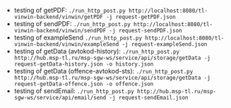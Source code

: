 - testing of getPDF:
`./run_http_post.py http://localhost:8080/tl-vinwin-backend/vinwin/getPDF -j request-getPDF.json`
- testing of sendPDF:
`./run_http_post.py http://localhost:8080/tl-vinwin-backend/vinwin/sendPDF -j request-sendPDF.json`
- testing of exampleSend
`./run_http_post.py http://localhost:8080/tl-vinwin-backend/vinwin/exampleSend -j request-exampleSend.json`
- testing of getData (avtokod-history):
`./run_http_post.py http://hub.msp-tl.ru/msp-sgw-ws/service/api/storage/getData -j request-getData-history.json -o history.json`
- testing of getData (offence-avtokod-sts):
`./run_http_post.py http://hub.msp-tl.ru/msp-sgw-ws/service/api/storage/getData -j request-getData-offence.json -o offence.json`
- testing of sendEmail:
`./run_http_post.py http://hub.msp-tl.ru/msp-sgw-ws/service/api/email/send -j request-sendEmail.json`
